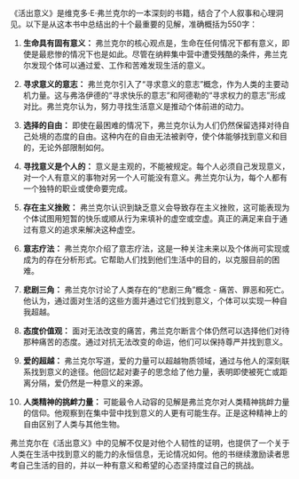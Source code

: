 《活出意义》是维克多·E·弗兰克尔的一本深刻的书籍，结合了个人叙事和心理洞见。以下是从这本书中总结出的十个最重要的见解，准确概括为550字：

1. **生命具有固有意义：** 弗兰克尔的核心观点是，生命在任何情况下都有意义，即使是最悲惨的情况下也是如此。尽管在纳粹集中营中遭受残酷的条件，弗兰克尔发现个体可以通过爱、工作和苦难发现生活的意义。

2. **寻求意义的意志：** 弗兰克尔引入了“寻求意义的意志”概念，作为人类的主要动机力量。这与弗洛伊德的“寻求快乐的意志”和阿德勒的“寻求权力的意志”形成对比。弗兰克尔认为，努力寻找生活意义是推动个体前进的动力。

3. **选择的自由：** 即使在最困难的情况下，弗兰克尔认为人们仍然保留选择对待自己处境的态度的自由。这种内在的自由无法被剥夺，使个体能够找到意义和目的，无论外部限制如何。

4. **寻找意义是个人的：** 意义是主观的，不能被规定。每个人必须自己发现意义，对一个人有意义的事物对另一个人可能没有意义。弗兰克尔认为，每个人都有一个独特的职业或使命要完成。

5. **存在主义挫败：** 弗兰克尔认识到缺乏意义会导致存在主义挫败，这可能表现为个体试图用短暂的快乐或顺从行为来填补的虚空或空虚。真正的满足来自于通过有意义的追求来解决这种虚空。

6. **意志疗法：** 弗兰克尔介绍了意志疗法，这是一种关注未来以及个体尚可实现或成为的存在分析形式。它帮助人们找到他们生活中的目的，以克服目前的困难。

7. **悲剧三角：** 弗兰克尔讨论了人类存在的“悲剧三角”概念 - 痛苦、罪恶和死亡。他认为，通过面对生活的这些方面并通过它们找到意义，个体可以实现一种自我超越。

8. **态度价值观：** 面对无法改变的痛苦，弗兰克尔断言个体仍然可以选择他们对待那种痛苦的态度。通过对抗无法改变的命运，他们可以保持尊严并找到意义。

9. **爱的超越：** 弗兰克尔写道，爱的力量可以超越物质领域，通过与他人的深刻联系找到意义的途径。他回忆起对妻子的思念给了他力量，表明即使被死亡或距离分隔，爱仍然是一种意义的来源。

10. **人类精神的挑衅力量：** 可能最令人动容的见解是弗兰克尔对人类精神挑衅力量的信仰。他观察到在集中营中找到意义的人更有可能生存。正是这种精神上的自由区别了人类与其他生物。

弗兰克尔在《活出意义》中的见解不仅是对他个人韧性的证明，也提供了一个关于人类在生活中找到意义的能力的永恒信息，无论情况如何。他的书继续激励读者思考自己生活的目的，并以一种有意义和希望的心态坚持度过自己的挑战。